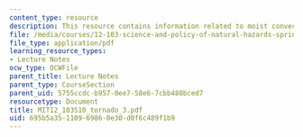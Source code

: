 ```yaml
---
content_type: resource
description: This resource contains information related to moist convection.
file: /media/courses/12-103-science-and-policy-of-natural-hazards-spring-2010/695b5a35110969860e30d0f6c489f1b9_MIT12_103S10_tornado_3.pdf
file_type: application/pdf
learning_resource_types:
- Lecture Notes
ocw_type: OCWFile
parent_title: Lecture Notes
parent_type: CourseSection
parent_uid: 5755ccdc-b957-0ee7-58e6-7cbb488bced7
resourcetype: Document
title: MIT12_103S10_tornado_3.pdf
uid: 695b5a35-1109-6986-0e30-d0f6c489f1b9
---
```

